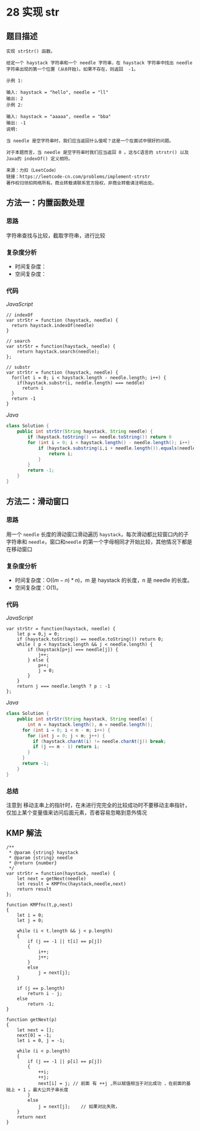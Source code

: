 # 28 实现 str

## 题目描述

```
实现 strStr() 函数。

给定一个 haystack 字符串和一个 needle 字符串，在 haystack 字符串中找出 needle 字符串出现的第一个位置 (从0开始)。如果不存在，则返回  -1。

示例 1:

输入: haystack = "hello", needle = "ll"
输出: 2
示例 2:

输入: haystack = "aaaaa", needle = "bba"
输出: -1
说明:

当 needle 是空字符串时，我们应当返回什么值呢？这是一个在面试中很好的问题。

对于本题而言，当 needle 是空字符串时我们应当返回 0 。这与C语言的 strstr() 以及 Java的 indexOf() 定义相符。

来源：力扣（LeetCode）
链接：https://leetcode-cn.com/problems/implement-strstr
著作权归领扣网络所有。商业转载请联系官方授权，非商业转载请注明出处。
```

## 方法一：内置函数处理

### 思路

字符串查找与比较，截取字符串，进行比较

### 复杂度分析

- 时间复杂度：
- 空间复杂度：

### 代码

*JavaScript*

```JS
// indexOf
var strStr = function (haystack, needle) {
  return haystack.indexOf(needle)
}

// search
var strStr = function(haystack, needle) {
    return haystack.search(needle);
};

// substr
var strStr = function (haystack, needle) {
  for(let i = 0; i < haystack.length - needle.length; i++) {
    if(haystack.substr(i, neddle.length) === neddle) 
      return i
  }
  return -1
}
```

*Java*

```Java
class Solution {
    public int strStr(String haystack, String needle) {
        if (haystack.toString() == needle.toString()) return 0
        for (int i = 0; i < haystack.length() - needle.length(); i++) {
            if (haystack.substring(i,i + needle.length()).equals(needle)) {
                return i;
            }
        }
        return -1;
    }
}
```

## 方法二：滑动窗口

### 思路

用一个 `needle` 长度的滑动窗口滑动遍历 `haystack`，每次滑动都比较窗口内的子字符串和 `needle`，窗口和`needle` 的第一个字母相同才开始比较，其他情况下都是在移动窗口

### 复杂度分析

- 时间复杂度：O$((m-n)*n)$，m 是 haystack 的长度，n 是 needle 的长度。
- 空间复杂度：O$(1)$。

### 代码

*JavaScript*

```JS
var strStr = function(haystack, needle) {
    let p = 0,j = 0;
    if (haystack.toString() == needle.toString()) return 0;
    while ( p < haystack.length && j < needle.length) {
        if (haystack[p+j] === needle[j]) {
            j++;
        } else {
            p++;
            j = 0;
        }
    }
    return j === needle.length ? p : -1
};
```

*Java*

```Java
class Solution {
    public int strStr(String haystack, String needle) {
    	int n = haystack.length(), m = needle.length();
      for (int i = 0; i < n - m; i++) {
        for (int j = 0; j < m; j++) {
          if (haystack.charAt(i) != needle.charAt(j)) break;
          if (j == m - 1) return i;
        } 
      }
      return -1;
    }
}
```

### **总结**

注意到 移动主串上的指针时，在未进行完完全的比较成功时不要移动主串指针，仅加上某个变量值来访问后面元素，否者容易忽略到意外情况

## **KMP 解法**

```JS 
/**
 * @param {string} haystack
 * @param {string} needle
 * @return {number}
 */
var strStr = function(haystack, needle) {
    let next = getNext(needle)
    let result = KMPfnc(haystack,needle,next)
    return result 
};

function KMPfnc(t,p,next) 
{
    let i = 0; 
    let j = 0;

    while (i < t.length && j < p.length)
    {
        if (j == -1 || t[i] == p[j]) 
        {
            i++;
            j++;
        }
        else 
            j = next[j];
    }

    if (j == p.length)
        return i - j;
    else 
        return -1;
}

function getNext(p)
{   
    let next = [];
	next[0] = -1;
	let i = 0, j = -1;

	while (i < p.length)
	{
		if (j == -1 || p[i] == p[j])
		{
			++i;
			++j;
			next[i] = j; // 前面 有 ++j ,所以赋值相当于对比成功 ，在前面的基础上 + 1 。最大公共子串长度 
		}	
		else
			j = next[j];	// 如果对比失败，
	}
    return next
}
```

